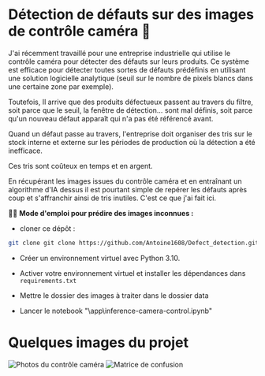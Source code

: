# Détection de défauts sur des images de contrôle caméra 🚀

J'ai récemment travaillé pour une entreprise industrielle qui utilise le contrôle caméra pour détecter des défauts sur leurs produits. Ce système est efficace pour détecter toutes sortes de défauts prédéfinis en utilisant une solution logicielle analytique (seuil sur le nombre de pixels blancs dans une certaine zone par exemple). 

Toutefois, Il arrive que des produits défectueux passent au travers du filtre, soit parce que le seuil, la fenêtre de détection… sont mal définis, soit parce qu'un nouveau défaut apparaît qui n'a pas été référencé avant.

Quand un défaut passe au travers, l'entreprise doit organiser des tris sur le stock interne et externe sur les périodes de production où la détection a été inefficace.

Ces tris sont coûteux en temps et en argent. 

En récupérant les images issues du contrôle caméra et en entraînant un algorithme d'IA dessus il est pourtant simple de repérer les défauts après coup et s'affranchir ainsi de tris inutiles. C'est ce que j'ai fait ici.

🏄‍♂️ **Mode d'emploi pour prédire des images inconnues :**

*  cloner ce dépôt : 
```bash
git clone git clone https://github.com/Antoine1608/Defect_detection.git
```
*  Créer un environnement virtuel avec Python 3.10. 

* Activer votre environnement virtuel et installer les dépendances dans `requirements.txt`  

* Mettre le dossier des images à traiter dans le dossier data

* Lancer le notebook "\app\inference-camera-control.ipynb"

# Quelques images du projet

![Photos du contrôle caméra]("photos/photos_ctrl_cam.png")
![Matrice de confusion]("photos/confusion_matrix.png")